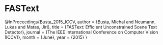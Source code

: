 # FASText

@InProceedings{Busta_2015_ICCV,
author = {Busta, Michal and Neumann, Lukas and Matas, Jiri},
title = {FASText: Efficient Unconstrained Scene Text Detector},
journal = {The IEEE International Conference on Computer Vision (ICCV)},
month = {June},
year = {2015}
}
